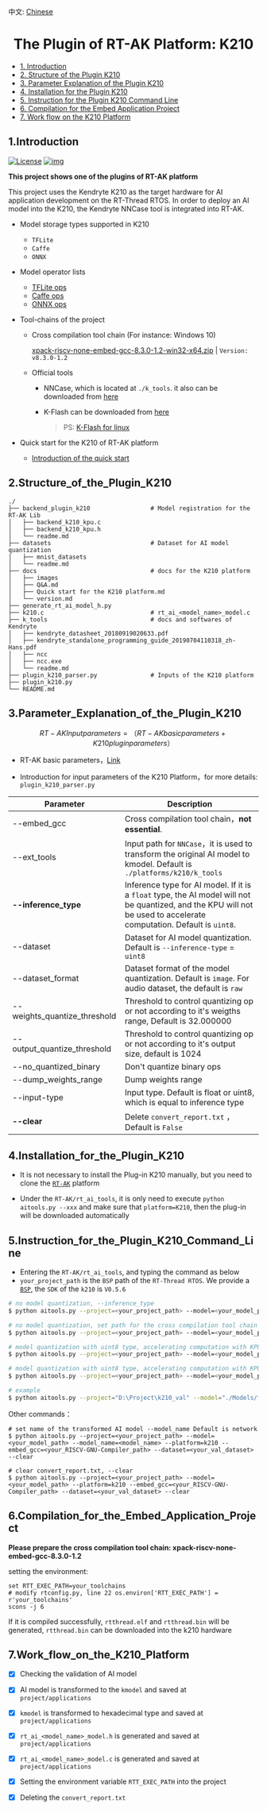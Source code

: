中文: [Chinese](README.md)

<center><h1>The Plugin of RT-AK Platform: K210</h1></center> 

- [1. Introduction](#1.Introduction)
- [2. Structure of the Plugin K210](#2.Structure_of_the_Plugin_K210)
- [3. Parameter Explanation of the Plugin K210](#3.Parameter_Explanation_of_the_Plugin_K210)
- [4. Installation for the Plugin K210](#4.Installation_for_the_Plugin_K210)
- [5. Instruction for the Plugin K210 Command Line](#5.Instruction_for_the_Plugin_K210_Command_Line)
- [6. Compilation for the Embed Application Project](#6.Compilation_for_the_Embed_Application_Project)
- [7. Work flow on the K210 Platform](#7.Work_flow_on_the_K210_Platform)

## 1.Introduction

[![License](https://camo.githubusercontent.com/2a2157c971b7ae1deb8eb095799440551c33dcf61ea3d965d86b496a5a65df55/68747470733a2f2f696d672e736869656c64732e696f2f62616467652f4c6963656e73652d417061636865253230322e302d626c75652e737667)](https://github.com/pinxue/RT-AK/blob/main/LICENSE) [![img](https://camo.githubusercontent.com/12f51a23f724d8f12da5ad99e1f188e0e9c1db1d52d283134d9ad16384ca987c/68747470733a2f2f696d672e736869656c64732e696f2f62616467652f506c7567696e2d4b3231302d627269676874677265656e)](https://github.com/RT-Thread/RT-AK-plugin-k210)

**This project shows one of the plugins of RT-AK platform**

This project uses the Kendryte K210 as the target hardware for AI application development on the RT-Thread RTOS. In order to deploy an AI model into the K210, the Kendryte NNCase tool is integrated into RT-AK. 

- Model storage types supported in K210

  - `TFLite`
  - `Caffe`
  - `ONNX`
  
- Model operator lists

  - [TFLite ops](./k_tools/tflite_ops.md)
  - [Caffe ops](./k_tools/caffe_ops.md)
  - [ONNX ops](./k_tools/onnx_ops.md)

- Tool-chains of the project

  - Cross compilation tool chain (For instance: Windows 10)

     [xpack-riscv-none-embed-gcc-8.3.0-1.2-win32-x64.zip](https://github.com/xpack-dev-tools/riscv-none-embed-gcc-xpack/releases/tag/v8.3.0-1.2) | `Version: v8.3.0-1.2`

  - Official tools
    - NNCase, which is located at `./k_tools`. it also can be downloaded from [here](https://github.com/kendryte/nncase/blob/master/docs/USAGE_ZH.md)

    - K-Flash can be downloaded from [here ](https://github.com/kendryte/kendryte-flash-windows/releases)

      > PS: [K-Flash for linux](https://github.com/kendryte/kflash.py)

- Quick start for the K210 of RT-AK platform
  - [Introduction of the quick start](./docs/Quick_start_with_RT-AK_K210.md)

## 2.Structure_of_the_Plugin_K210 

```shell
./
├── backend_plugin_k210                 # Model registration for the RT-AK Lib
│   ├── backend_k210_kpu.c
│   ├── backend_k210_kpu.h
│   └── readme.md
├── datasets                            # Dataset for AI model quantization
│   ├── mnist_datasets
│   └── readme.md
├── docs                                # docs for the K210 platform
│   ├── images
│   ├── Q&A.md
│   ├── Quick start for the K210 platform.md
│   └── version.md
├── generate_rt_ai_model_h.py
├── k210.c                              # rt_ai_<model_name>_model.c 
├── k_tools                             # docs and softwares of Kendryte 
│   ├── kendryte_datasheet_20180919020633.pdf
│   ├── kendryte_standalone_programming_guide_20190704110318_zh-Hans.pdf
│   ├── ncc
│   ├── ncc.exe                         
│   └── readme.md
├── plugin_k210_parser.py               # Inputs of the K210 platform
├── plugin_k210.py                      
└── README.md
```

## 3.Parameter_Explanation_of_the_Plugin_K210

$$
RT-AK Input parameters = （RT-AK basic parameters + K210 plugin parameters）
$$

- RT-AK basic parameters，[Link](https://github.com/RT-Thread/RT-AK/tree/main/RT-AK/rt_ai_tools#0x03-%E5%8F%82%E6%95%B0%E8%AF%B4%E6%98%8E)

- Introduction for input parameters of the K210 Platform，for more details: `plugin_k210_parser.py` 

| Parameter                    | Description                                                  |
| ---------------------------- | ------------------------------------------------------------ |
| --embed_gcc                  | Cross compilation tool chain，**not essential**.             |
| --ext_tools                  | Input path for `NNCase`，it is used to transform the original AI model to kmodel. Default is `./platforms/k210/k_tools` |
| **--inference_type**         | Inference type for AI model. If it is a `float` type, the AI model will not be quantized, and the KPU will not be used to  accelerate computation. Default is `uint8`. |
| --dataset                    | Dataset for AI model quantization. Default is `--inference-type`  = `uint8` |
| --dataset_format             | Dataset format of the model quantization. Default is `image`. For audio dataset, the default is `raw` |
| --weights_quantize_threshold | Threshold to control quantizing op or not according to it's weigths range, Default is 32.000000 |
| --output_quantize_threshold  | Threshold to control quantizing op or not according to it's output size, default is 1024 |
| --no_quantized_binary        | Don't quantize binary ops                                    |
| --dump_weights_range         | Dump weights range                                           |
| --input-type                 | Input type. Default is float or uint8, which is equal to inference type |
| **--clear**                  | Delete `convert_report.txt` ，Default is `False`             |

## 4.Installation_for_the_Plugin_K210

- It is not necessary to install the Plug-in K210 manually, but you need to clone the [`RT-AK`](https://github.com/RT-Thread/RT-AK) platform 

- Under the `RT-AK/rt_ai_tools`, it is only need to execute `python aitools.py --xxx` and make sure that `platform=K210`, then the plug-in will be downloaded automatically

## 5.Instruction_for_the_Plugin_K210_Command_Line

- Entering the `RT-AK/rt_ai_tools`, and typing the command as below
-  `your_project_path` is the `BSP` path of the `RT-Thread RTOS`. We provide a [`BSP`](http://117.143.63.254:9012/www/RT-AK/sdk-bsp-k210.zip), the `SDK` of the `k210` is `V0.5.6`

```bash
# no model quantization, --inference_type
$ python aitools.py --project=<your_project_path> --model=<your_model_path> --platform=k210  --inference_type=float

# no model quantization, set path for the cross compilation tool chain
$ python aitools.py --project=<your_project_path> --model=<your_model_path> --platform=k210 --embed_gcc=<your_RISCV-GNU-Compiler_path> --inference_type=float

# model quantization with uint8 type, accelerating computation with KPU, dataset format is image
$ python aitools.py --project=<your_project_path> --model=<your_model_path> --platform=k210 --embed_gcc=<your_RISCV-GNU-Compiler_path> --dataset=<your_val_dataset>

# model quantization with uint8 type, accelerating computation with KPU, dataset format is not image
$ python aitools.py --project=<your_project_path> --model=<your_model_path> --platform=k210 --embed_gcc=<your_RISCV-GNU-Compiler_path> --dataset=<your_val_dataset> --dataset_format=raw

# example
$ python aitools.py --project="D:\Project\k210_val" --model="./Models/facelandmark.tflite" --model_name=facelandmark --platform=k210 --embed_gcc="D:\Project\k210_third_tools\xpack-riscv-none-embed-gcc-8.3.0-1.2\bin" --dataset="./platforms/plugin_k210/datasets/images"
```

Other commands：

```shell
# set name of the transformed AI model --model_name Default is network
$ python aitools.py --project=<your_project_path> --model=<your_model_path> --model_name=<model_name> --platform=k210 --embed_gcc=<your_RISCV-GNU-Compiler_path> --dataset=<your_val_dataset> --clear

# clear convert_report.txt, --clear
$ python aitools.py --project=<your_project_path> --model=<your_model_path> --platform=k210 --embed_gcc=<your_RISCV-GNU-Compiler_path> --dataset=<your_val_dataset> --clear
```

## 6.Compilation_for_the_Embed_Application_Project

**Please prepare the cross compilation tool chain: xpack-riscv-none-embed-gcc-8.3.0-1.2**

setting the environment:

```shell
set RTT_EXEC_PATH=your_toolchains
# modify rtconfig.py, line 22 os.environ['RTT_EXEC_PATH'] = r'your_toolchains'
scons -j 6	
```

If it is compiled successfully,  `rtthread.elf` and `rtthread.bin` will be generated,  `rtthread.bin` can be downloaded into the k210 hardware

## 7.Work_flow_on_the_K210_Platform

- [x] Checking the validation of AI model 
- [x] AI model is transformed to the `kmodel` and saved at `project/applications` 
- [x] `kmodel` is transformed to hexadecimal type and saved at `project/applications` 
- [x] `rt_ai_<model_name>_model.h` is generated and saved at `project/applications` 
- [x] `rt_ai_<model_name>_model.c` is generated and saved at `project/applications` 
- [x] Setting the environment variable  `RTT_EXEC_PATH` into the project
- [x] Deleting the `convert_report.txt`

